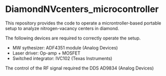 # DiamondNVcenters_microcontroller
This repository provides the code to operate a microntroller-based portable setup to analyze nitrogen-vacancy centers in diamond.

The following devices are required to correctly operate the setup.

- MW sythesizer: ADF4351 module (Analog Devices)
- Laser driver: Op-amp + MOSFET 
- Switched integrator: IVC102 (Texas Instruments)

The control of the RF signal required the DDS AD9834 (Analog Devices)



